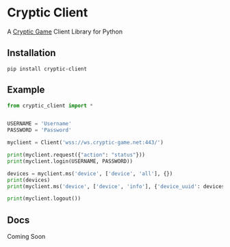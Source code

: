 # Cryptic Client
A [Cryptic Game](https://github.com/cryptic-game/cryptic) Client Library for Python
## Installation
```pip install cryptic-client```
## Example
```python
from cryptic_client import *


USERNAME = 'Username'
PASSWORD = 'Password'

myclient = Client('wss://ws.cryptic-game.net:443/')

print(myclient.request({"action": "status"}))
print(myclient.login(USERNAME, PASSWORD))

devices = myclient.ms('device', ['device', 'all'], {})
print(devices)
print(myclient.ms('device', ['device', 'info'], {'device_uuid': devices['devices'][0]['uuid']}))

print(myclient.logout())


```
## Docs
Coming Soon